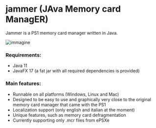 
# jammer (JAva Memory card ManagER)
Jammer is a PS1 memory card manager written in Java. 

![immagine](https://user-images.githubusercontent.com/4041081/232223393-029223cd-2861-4943-ae54-e97b3c769539.PNG)

### Requirements:
* Java 11
* JavaFX 17 (a fat jar with all required dependencies is provided)
### Main features:
* Runnable on all platforms (Windows, Linux and Mac)
* Designed to be easy to use and graphically very close to the original memory card manager that came with the PS1
* Localization support (only english and italian at the moment)
* Unique features, such as memory card defragmentation
* Currently supporting only .mcr files from ePSXe
